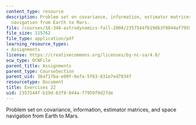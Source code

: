 ```yaml
---
content_type: resource
description: Problem set on covariance, information, estimator matrices, and space
  navigation from Earth to Mars.
file: /courses/16-346-astrodynamics-fall-2008/2357544fb19d63f8044af7959f9d27de_ex_22.pdf
file_size: 115762
file_type: application/pdf
learning_resource_types:
- Assignments
license: https://creativecommons.org/licenses/by-nc-sa/4.0/
ocw_type: OCWFile
parent_title: Assignments
parent_type: CourseSection
parent_uid: 36af17ba-e00f-6efa-5f63-831e7ed7034f
resourcetype: Document
title: Exercises 22
uid: 2357544f-b19d-63f8-044a-f7959f9d27de
---
```

Problem set on covariance, information, estimator matrices, and space navigation from Earth to Mars.